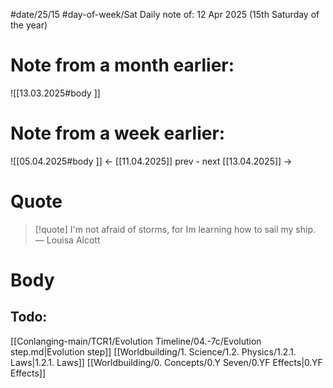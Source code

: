 
#date/25/15
#day-of-week/Sat
Daily note of: 12 Apr 2025 (15th Saturday of the year)

# Note from a month earlier:
![[13.03.2025#body ]]

# Note from a week earlier:
![[05.04.2025#body ]]
 <- [[11.04.2025]] prev - next [[13.04.2025]] ->
# Quote

> [!quote] I'm not afraid of storms, for Im learning how to sail my ship.
> — Louisa Alcott
# Body

## Todo:

[[Conlanging-main/TCR1/Evolution Timeline/04.-7c/Evolution step.md|Evolution step]]
[[Worldbuilding/1. Science/1.2. Physics/1.2.1. Laws|1.2.1. Laws]]
[[Worldbuilding/0. Concepts/0.Y Seven/0.YF Effects|0.YF Effects]]